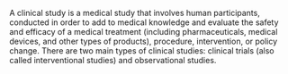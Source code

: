 A clinical study is a medical study that involves human participants, conducted in order to add to medical knowledge and evaluate the safety and efficacy of a medical treatment (including pharmaceuticals, medical devices, and other types of products), procedure, intervention, or policy change. There are two main types of clinical studies: clinical trials (also called interventional studies) and observational studies.
